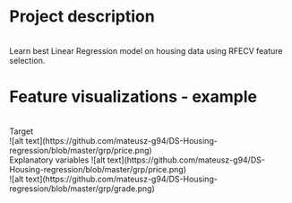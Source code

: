 # Project description
</br>
Learn best Linear Regression model on housing data using RFECV feature selection. </br> 

# Feature visualizations - example
</br> 
Target </br>
![alt text](https://github.com/mateusz-g94/DS-Housing-regression/blob/master/grp/price.png) </br>
Explanatory variables 
![alt text](https://github.com/mateusz-g94/DS-Housing-regression/blob/master/grp/price.png) </br>
![alt text](https://github.com/mateusz-g94/DS-Housing-regression/blob/master/grp/grade.png)
